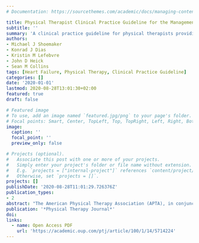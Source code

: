 ```yaml
---
# Documentation: https://sourcethemes.com/academic/docs/managing-content/

title: Physical Therapist Clinical Practice Guideline for the Management of Individuals With Heart Failure
subtitle: ''
summary: 'A clinical practice guideline for physical therapists providing rehabilitation to individuals with heart failure.'
authors:
- Michael J Shoemaker
- Konrad J Dias
- Kristin M Lefebvre
- John D Heick
- Sean M Collins
tags: [Heart Failure, Physical Therapy, Clinical Practice Guideline]
categories: []
date: '2020-01-01'
lastmod: 2020-08-28T13:01:30+02:00
featured: true
draft: false

# Featured image
# To use, add an image named `featured.jpg/png` to your page's folder.
# Focal points: Smart, Center, TopLeft, Top, TopRight, Left, Right, BottomLeft, Bottom, BottomRight.
image:
  caption: ''
  focal_point: ''
  preview_only: false

# Projects (optional).
#   Associate this post with one or more of your projects.
#   Simply enter your project's folder or file name without extension.
#   E.g. `projects = ["internal-project"]` references `content/project/deep-learning/index.md`.
#   Otherwise, set `projects = []`.
projects: []
publishDate: '2020-08-28T11:01:29.726376Z'
publication_types:
- 2
abstract: "The American Physical Therapy Association (APTA), in conjunction with the Cardiovascular and Pulmonary Section of APTA, have commissioned the development of this clinical practice guideline to assist physical therapists in their clinical decision making when managing patients with heart failure. Physical therapists treat patients with varying degrees of impairments and limitations in activity and participation associated with heart failure pathology across the continuum of care. This document will guide physical therapist practice in the examination and treatment of patients with a known diagnosis of heart failure. The development of this clinical practice guideline followed a structured process and resulted in 9 key action statements to guide physical therapist practice. The level and quality of available evidence were graded based on specific criteria to determine the strength of each action statement. Clinical algorithms were developed to guide the physical therapist in appropriate clinical decision making. Physical therapists are encouraged to work collaboratively with other members of the health care team in implementing these action statements to improve the activity, participation, and quality of life in individuals with heart failure and reduce the incidence of heart failure-related re-admissions"
publication: '*Physical Therapy Journal*'
doi: 
links:
  - name: Open Access PDF
    url: 'https://academic.oup.com/ptj/article/100/1/14/5714224' 
---
```

